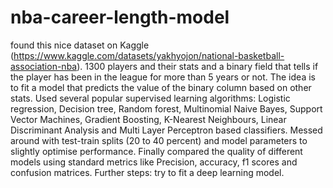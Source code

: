 # nba-career-length-model
found this nice dataset on Kaggle (https://www.kaggle.com/datasets/yakhyojon/national-basketball-association-nba). 1300 players and their stats and a binary field that tells if the player has been in the league for more than 5 years or not. The idea is to fit a model that predicts the value of the binary column based on other stats. 
Used several popular supervised learning algorithms: Logistic regression, Decision tree, Random forest, Multinomial Naive Bayes, Support Vector Machines, Gradient Boosting, K-Nearest Neighbours, Linear Discriminant Analysis and Multi Layer Perceptron based classifiers. 
Messed around with test-train splits (20 to 40 percent) and model parameters to slightly optimise performance. Finally compared the quality of different models using standard metrics like Precision, accuracy, f1 scores and confusion matrices.
Further steps: try to fit a deep learning model.
